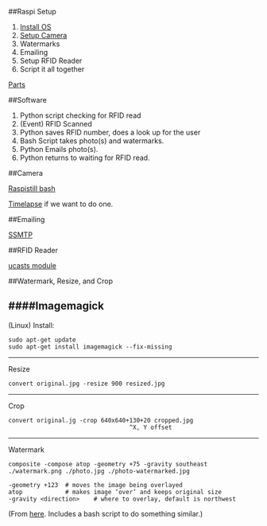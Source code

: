 ##Raspi Setup

1. [Install OS](http://www.raspberrypi.org/help/noobs-setup/)
2. [Setup Camera](http://www.raspberrypi.org/documentation/usage/camera/README.md)
3. Watermarks
4. Emailing
5. Setup RFID Reader
6. Script it all together

[Parts](https://docs.google.com/document/d/1Aqv9FwogubRNbwb0DYq8632tRPEbR4dWg0ym3a4JpQk/edit?usp=sharing)

##Software

1. Python script checking for RFID read
2. (Event) RFID Scanned
3. Python saves RFID number, does a look up for the user
4. Bash Script takes photo(s) and watermarks.
5. Python Emails photo(s).
6. Python returns to waiting for RFID read.

##Camera

[Raspistill bash](http://www.raspberrypi.org/documentation/usage/camera/raspicam/raspistill.md)

[Timelapse](http://www.raspberrypi.org/documentation/usage/camera/raspicam/timelapse.md) if we want to do one.

##Emailing

[SSMTP](http://ozzmaker.com/2012/12/03/send-email-from-the-raspberry-pi-or-linux-command-line-with-attachments/)

##RFID Reader

[ucasts module](https://github.com/sidwarkd/ucasts_pi)

##Watermark, Resize, and Crop

####Imagemagick
---
(Linux) Install:
```
sudo apt-get update
sudo apt-get install imagemagick --fix-missing
```
---
Resize
```
convert original.jpg -resize 900 resized.jpg
```
---

Crop
```
convert original.jg -crop 640x640+130+20 cropped.jpg
                                  ^X, Y offset
```

---

Watermark
```	
composite -compose atop -geometry +75 -gravity southeast ./watermark.png ./photo.jpg ./photo-watermarked.jpg
```

```
-geometry +123	# moves the image being overlayed
atop			# makes image ‘over’ and keeps original size
-gravity <direction>	# where to overlay, default is northwest
```

(From [here](http://www.xoogu.com/2013/how-to-automatically-watermark-or-batch-watermark-photos-using-imagemagick/). Includes a bash script to do something similar.)
